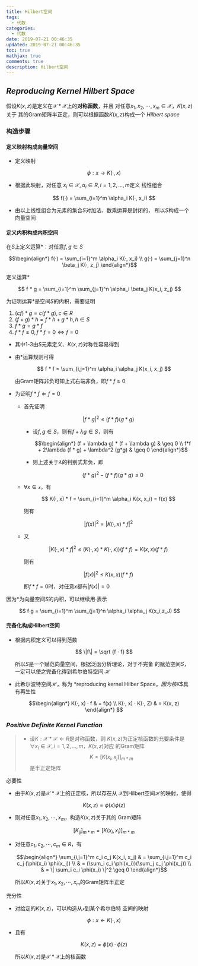 ```yaml
---
title: Hilbert空间
tags:
  - 代数
categories:
  - 代数
date: 2019-07-21 00:46:35
updated: 2019-07-21 00:46:35
toc: true
mathjax: true
comments: true
description: Hilbert空间
---
```


##	*Reproducing Kernel Hilbert Space*

假设$K(x,z)$是定义在$\mathcal{X * X}$上的**对称函数**，并且
对任意$x_1, x_2, \cdots, x_m \in \mathcal{X}$，$K(x,z)$关于
其的Gram矩阵半正定，则可以根据函数$K(x,z)$构成一个
*Hilbert space*

###	构造步骤

####	定义映射构成向量空间

-	定义映射

	$$\phi: x \rightarrow K(·, x)$$

-	根据此映射，对任意
	$x_i \in \mathcal{X}, \alpha_i \in R, i = 1,2,...,m$定义
	线性组合

	$$
	f(·) = \sum_{i=1}^m \alpha_i K(·, x_i)
	$$

-	由以上线性组合为元素的集合$S$对加法、数乘运算是封闭的，
	所以$S$构成一个向量空间

####	定义内积构成内积空间

在$S$上定义运算$*$：对任意$f, g \in S$

$$\begin{align*}
f(·) = \sum_{i=1}^m \alpha_i K(·, x_i) \\
g(·) = \sum_{j=1}^n \beta_j K(·, z_j)
\end{align*}$$

定义运算$*$

$$
f * g = \sum_{i=1}^m \sum_{j=1}^n \alpha_i \beta_j
	K(x_i, z_j)
$$

为证明运算$*$是空间$S$的内积，需要证明

1.	$(cf) * g = c(f * g), c \in R$
2.	$(f + g) * h = f * h + g * h, h \in S$
3.	$f * g = g * f$
4.	$f * f \geq 0, f * f = 0 \Leftrightarrow f = 0$

-	其中1-3由$S$元素定义、$K(x,z)$对称性容易得到

-	由$*$运算规则可得

	$$
	f * f = \sum_{i,j=1}^m \alpha_i \alpha_j K(x_i, x_j)
	$$

	由Gram矩阵非负可知上式右端非负，即$f * f \geq 0$

-	为证明$f * f \Leftarrow f = 0$

	-	首先证明

		$$
		|f * g|^2 \leq (f * f)(g * g)
		$$

		-	设$f, g \in S$，则有$f + \lambda g \in S$，则有

			$$\begin{align*}
			(f + \lambda g) * (f + \lambda g) & \geq 0 \\
			f*f + 2\lambda (f * g) + \lambda^2 (g*g) & \geq 0
			\end{align*}$$

		-	则上述关于$\lambda$的判别式非负，即

			$$
			(f*g)^2 - (f*f)(g*g) \leq 0
			$$

	-	$\forall x \in \mathcal{x}$，有

		$$
		K(·, x) * f = \sum_{i=1}^m \alpha_i K(x, x_i) = f(x)
		$$

		则有

		$$
		|f(x)|^2 = |K(·, x) * f|^2
		$$

	-	又

		$$
		|K(·, x) * f|^2 \leq (K(·, x) * K(·, x))(f * f) =
			K(x, x)(f*f)
		$$

		则有

		$$
		|f(x)|^2 \leq K(x, x) (f * f)
		$$

		即$f * f = 0$时，对任意$x$都有$|f(x)| = 0$

因为$*$为向量空间$S$的内积，可以继续用$·$表示

$$
f·g = \sum_{i=1}^m \sum_{j=1}^n \alpha_i \alpha_j K(x_i,z_J)
$$

####	完备化构成Hilbert空间

-	根据内积定义可以得到范数

	$$
	\|f\| = \sqrt {f · f}
	$$

	所以$S$是一个赋范向量空间，根据泛函分析理论，对于不完备
	的赋范空间$S$，一定可以使之完备化得到希尔伯特空间
	$\mathcal{H}$

-	此希尔波特空间$\mathcal{H}$，称为
	*reproducing kernel Hilber Space$，因为核$K$具有再生性

	$$\begin{align*}
	K(·, x) · f & = f(x) \\
	K(·, x) · K(·, Z) & = K(x, z)
	\end{align*}
	$$

###	*Positive Definite Kernel Function*

> - 设$K: \mathcal{X * X} \leftarrow R$是对称函数，则
	$K(x,z)$为正定核函数的充要条件是
	$\forall x_i \in \mathcal{X}, i=1,2,...,m$，$K(x,z)$对应
	的Gram矩阵
	$$
	K = [K(x_i, x_j)]_{m*m}
	$$
	是半正定矩阵

必要性

-	由于$K(x,z)$是$\mathcal{X * X}$上的正定核，所以存在从
	$\mathcal{X}$到Hilbert空间$\mathcal{H}$的映射，使得

	$$
	K(x,z) = \phi(x) \phi(z)
	$$

-	则对任意$x_1, x_2, \cdots, x_m$，构造$K(x,z)$关于其的
	Gram矩阵

	$$
	[K_{ij}]_{m*m} = [K(x_i, x_i)]_{m*m}
	$$

-	对任意$c_1, c_2, \cdots, c_m \in R$，有

	$$\begin{align*}
	\sum_{i,j=1}^m c_i c_j K(x_i, x_j) & = \sum_{i,j=1}^m
		c_i c_j (\phi(x_i) \phi(x_j)) \\
	& = (\sum_i c_i \phi(x_i))(\sum_j c_j \phi(x_j)) \\
	& = \| \sum_i c_i \phi(x_i) \|^2 \geq 0
	\end{align*}$$

	所以$K(x,z)$关于$x_1, x_2, \cdots, x_m$的Gram矩阵半正定

充分性

-	对给定的$K(x,z)$，可以构造从$\mathcal{x}$到某个希尔伯特
	空间的映射

	$$
	\phi: x \leftarrow K(·, x)
	$$

-	且有

	$$
	K(x,z) = \phi(x) · \phi(z)
	$$

	所以$K(x,z)$是$\mathcal{X * X}$上的核函数

